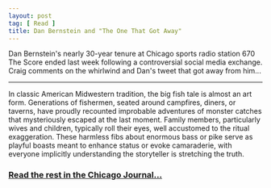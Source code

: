 ```yaml
---
layout: post
tag: [ Read ]
title: Dan Bernstein and "The One That Got Away"
---
```


Dan Bernstein's nearly 30-year tenure at Chicago sports radio station 670 The Score ended last week following a controversial social media exchange. Craig comments on the whirlwind and Dan's tweet that got away from him...

---

<p>In classic American Midwestern tradition, the big fish tale is almost an art form. Generations of fishermen, seated around campfires, diners, or taverns, have proudly recounted improbable adventures of monster catches that mysteriously escaped at the last moment. Family members, particularly wives and children, typically roll their eyes, well accustomed to the ritual exaggeration. These harmless fibs about enormous bass or pike serve as playful boasts meant to enhance status or evoke camaraderie, with everyone implicitly understanding the storyteller is stretching the truth.</p>

<h3><a href="https://www.chicagojournal.com/comment-police-pursuit-of-garfield-park-murder-suspects-abruptly-terminated/">Read the rest in the Chicago Journal...</a></h3>

<br/>
